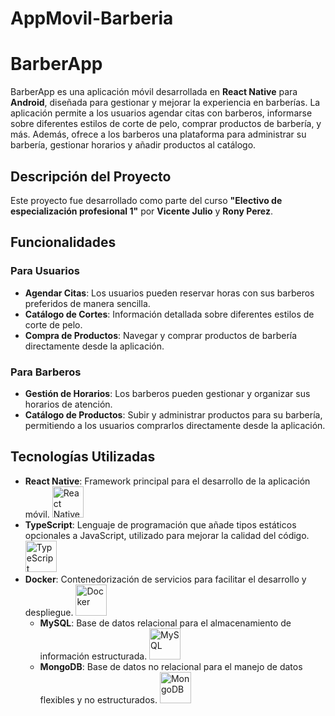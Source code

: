 # AppMovil-Barberia

# BarberApp

BarberApp es una aplicación móvil desarrollada en **React Native** para **Android**, diseñada para gestionar y mejorar la experiencia en barberías. La aplicación permite a los usuarios agendar citas con barberos, informarse sobre diferentes estilos de corte de pelo, comprar productos de barbería, y más. Además, ofrece a los barberos una plataforma para administrar su barbería, gestionar horarios y añadir productos al catálogo.

## Descripción del Proyecto

Este proyecto fue desarrollado como parte del curso **"Electivo de especialización profesional 1"** por **Vicente Julio** y **Rony Perez**.

## Funcionalidades

### Para Usuarios
- **Agendar Citas**: Los usuarios pueden reservar horas con sus barberos preferidos de manera sencilla.
- **Catálogo de Cortes**: Información detallada sobre diferentes estilos de corte de pelo.
- **Compra de Productos**: Navegar y comprar productos de barbería directamente desde la aplicación.

### Para Barberos
- **Gestión de Horarios**: Los barberos pueden gestionar y organizar sus horarios de atención.
- **Catálogo de Productos**: Subir y administrar productos para su barbería, permitiendo a los usuarios comprarlos directamente desde la aplicación.

## Tecnologías Utilizadas

- **React Native**: Framework principal para el desarrollo de la aplicación móvil.
  <img src="https://upload.wikimedia.org/wikipedia/commons/a/a7/React-icon.svg" alt="React Native" width="50" height="50">
- **TypeScript**: Lenguaje de programación que añade tipos estáticos opcionales a JavaScript, utilizado para mejorar la calidad del código.
  <img src="https://upload.wikimedia.org/wikipedia/commons/4/4c/Typescript_logo_2020.svg" alt="TypeScript" width="50" height="50">
- **Docker**: Contenedorización de servicios para facilitar el desarrollo y despliegue.
  <img src="https://upload.wikimedia.org/wikipedia/commons/thumb/4/4e/Docker_%28container_engine%29_logo.svg/1280px-Docker_%28container_engine%29_logo.svg.png" alt="Docker" width="50" height="50">
  - **MySQL**: Base de datos relacional para el almacenamiento de información estructurada.
    <img src="https://upload.wikimedia.org/wikipedia/fr/thumb/6/62/MySQL.svg/1280px-MySQL.svg.png" alt="MySQL" width="50" height="50">
  - **MongoDB**: Base de datos no relacional para el manejo de datos flexibles y no estructurados.
    <img src="https://upload.wikimedia.org/wikipedia/commons/thumb/9/93/MongoDB_Logo.svg/2560px-MongoDB_Logo.svg.png" alt="MongoDB" width="50" height="50">



